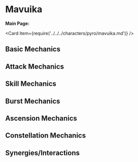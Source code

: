 # Mavuika

**Main Page:**

<Card item={require('../../../characters/pyro/mavuika.md')} />

## Basic Mechanics

## Attack Mechanics

## Skill Mechanics

## Burst Mechanics

## Ascension Mechanics

## Constellation Mechanics

## Synergies/Interactions
